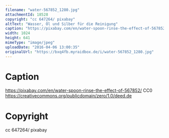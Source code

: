 ```yaml
---
filename: "water-567852_1280.jpg"
attachmentId: 18528
copyright: "cc 647264/ pixabay"
altText: "Wasser, Öl und Silber für die Reinigung"
caption: "https://pixabay.com/en/water-spoon-rinse-the-effect-of-567852/\nCC0\nhttps://creativecommons.org/publicdomain/zero/1.0/deed.de"
width: 1024
height: 641
mimeType: "image/jpeg"
uploadDate: "2016-04-06 13:00:35"
originalUrl: "https://bxq4fb.myraidbox.de/i/water-567852_1280.jpg"
---
```


# Caption

https://pixabay.com/en/water-spoon-rinse-the-effect-of-567852/
CC0
https://creativecommons.org/publicdomain/zero/1.0/deed.de

# Copyright

cc 647264/ pixabay
